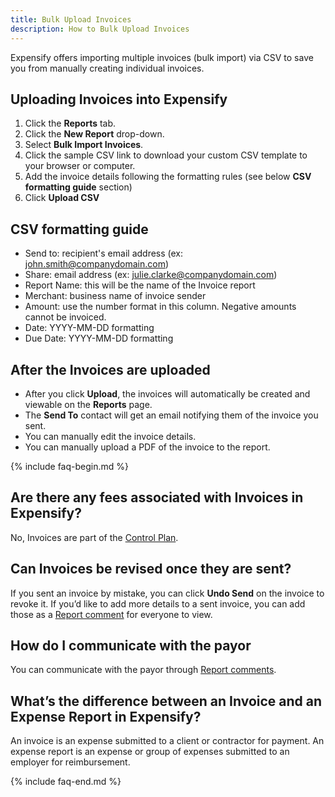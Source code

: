```yaml
---
title: Bulk Upload Invoices
description: How to Bulk Upload Invoices
---
```


Expensify offers importing multiple invoices (bulk import) via CSV to save you from manually creating individual invoices.

## Uploading Invoices into Expensify

1. Click the **Reports** tab.
2. Click the **New Report** drop-down.
3. Select **Bulk Import Invoices**.
4. Click the sample CSV link to download your custom CSV template to your browser or computer.
5. Add the invoice details following the formatting rules (see below **CSV formatting guide** section)
6. Click **Upload CSV**

## CSV formatting guide

- Send to: recipient's email address (ex: john.smith@companydomain.com)
- Share: email address (ex: julie.clarke@companydomain.com)
- Report Name: this will be the name of the Invoice report
- Merchant: business name of invoice sender
- Amount: use the number format in this column. Negative amounts cannot be invoiced.
- Date: YYYY-MM-DD formatting
- Due Date: YYYY-MM-DD formatting

## After the Invoices are uploaded

- After you click **Upload**, the invoices will automatically be created and viewable on the **Reports** page.
- The **Send To** contact will get an email notifying them of the invoice you sent.
- You can manually edit the invoice details.
- You can manually upload a PDF of the invoice to the report. 

{% include faq-begin.md %}

## Are there any fees associated with Invoices in Expensify?
No, Invoices are part of the [Control Plan](https://help.expensify.com/articles/expensify-classic/expensify-billing/Change-Plan-Or-Subscription#change-group-plan).

## Can Invoices be revised once they are sent?
If you sent an invoice by mistake, you can click **Undo Send** on the invoice to revoke it. If you’d like to add more details to a sent invoice, you can add those as a [Report comment](https://help.expensify.com/articles/expensify-classic/reports/Add-comments-and-attachments-to-a-report) for everyone to view.

## How do I communicate with the payor
You can communicate with the payor through [Report comments](https://help.expensify.com/articles/expensify-classic/reports/Add-comments-and-attachments-to-a-report). 

## What’s the difference between an Invoice and an Expense Report in Expensify?
An invoice is an expense submitted to a client or contractor for payment. An expense report is an expense or group of expenses submitted to an employer for reimbursement. 

{% include faq-end.md %}
